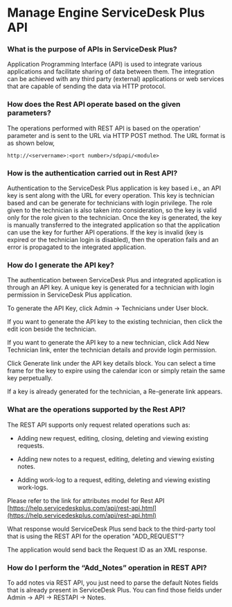 # Manage Engine ServiceDesk Plus API 

### What is the purpose of APIs in ServiceDesk Plus?

Application Programming Interface (API) is used to integrate various applications and facilitate sharing of data between them. The integration can be achieved with any third party (external) applications or web services that are capable of sending the data via HTTP protocol.

### How does the Rest API operate based on the given parameters?

The operations performed with REST API is based on the operation' parameter and is sent to the URL via HTTP POST method. The URL format is as shown below,

```http://<servername>:<port number>/sdpapi/<module>```

### How is the authentication carried out in Rest API?

Authentication to the ServiceDesk Plus application is key based i.e., an API key is sent along with the URL for every operation. This key is technician based and can be generate for technicians with login privilege. The role given to the technician is also taken into consideration, so the key is valid only for the role given to the technician. Once the key is generated, the key is manually transferred to the integrated application so that the application can use the key for further API operations. If the key is invalid (key is expired or the technician login is disabled), then the operation fails and an error is propagated to the integrated application.

### How do I generate the API key?

The authentication between ServiceDesk Plus and integrated application is through an API key. A unique key is generated for a technician with login permission in ServiceDesk Plus application.

To generate the API Key, click Admin -> Technicians under User block.

If you want to generate the API key to the existing technician, then click the edit icon beside the technician.

If you want to generate the API key to a new technician, click Add New Technician link, enter the technician details and provide login permission.

Click Generate link under the API key details block. You can select a time frame for the key to expire using the calendar icon or simply retain the same key perpetually.

If a key is already generated for the technician, a Re-generate link appears.

### What are the operations supported by the Rest API?

The REST API supports only request related operations such as:

* Adding new request, editing, closing, deleting and viewing existing requests.

* Adding new notes to a request, editing, deleting and viewing existing notes.

* Adding work-log to a request, editing, deleting and viewing existing work-logs.

Please refer to the link for attributes model for Rest API
[https://help.servicedeskplus.com/api/rest-api.html](https://help.servicedeskplus.com/api/rest-api.html)

What response would ServiceDesk Plus send back to the third-party tool that is using the REST API for the operation "ADD_REQUEST"?

The application would send back the Request ID as an XML response.

### How do I perform the “Add_Notes” operation in REST API?

To add notes via REST API, you just need to parse the default Notes fields that is already present in ServiceDesk Plus. You can find those fields under Admin -> API -> RESTAPI -> Notes.

